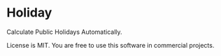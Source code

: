 Holiday
=======

Calculate Public Holidays Automatically.

License is MIT. You are free to use this software in commercial projects.
